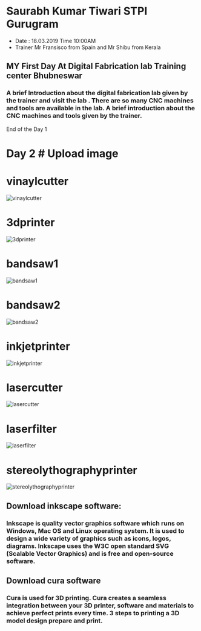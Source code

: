 # Saurabh Kumar Tiwari STPI Gurugram

- Date : 18.03.2019 Time 10:00AM
- Trainer Mr Fransisco from Spain and Mr Shibu from Kerala


## MY First Day At Digital Fabrication lab Training center Bhubneswar
### A brief Introduction about the digital fabrication lab given by the trainer and visit the lab . There are so many CNC machines and tools are available in the lab. A brief introduction about the CNC machines and tools given by the trainer.
End of the Day 1

# Day 2 # Upload image

# vinaylcutter

![vinaylcutter](vinaylcutter.jpg.jpeg)

 # 3dprinter

![3dprinter](3dprinter.jpeg)

# bandsaw1
![bandsaw1](bandsaw1.jpeg)

# bandsaw2

![bandsaw2](bandsaw2.jpeg)

# inkjetprinter

![inkjetprinter](inkjetprinter.jpeg.jpeg)

# lasercutter

![lasercutter](lasercutter.jpeg)

# laserfilter

![laserfilter](laserfilter.jpeg)

# stereolythographyprinter

![stereolythographyprinter](stereolythographyprinter.jpeg)


## Download inkscape software:
### Inkscape is quality vector graphics software which runs on Windows, Mac OS and Linux operating system. It is used to design a wide variety of graphics such as icons, logos, diagrams. Inkscape uses the W3C open standard SVG (Scalable Vector Graphics)  and is free and open-source software.

## Download cura software
### Cura is used for 3D printing. Cura creates a seamless integration between your 3D printer, software and materials to achieve perfect prints every time. 3 steps to printing a 3D model design prepare and print.